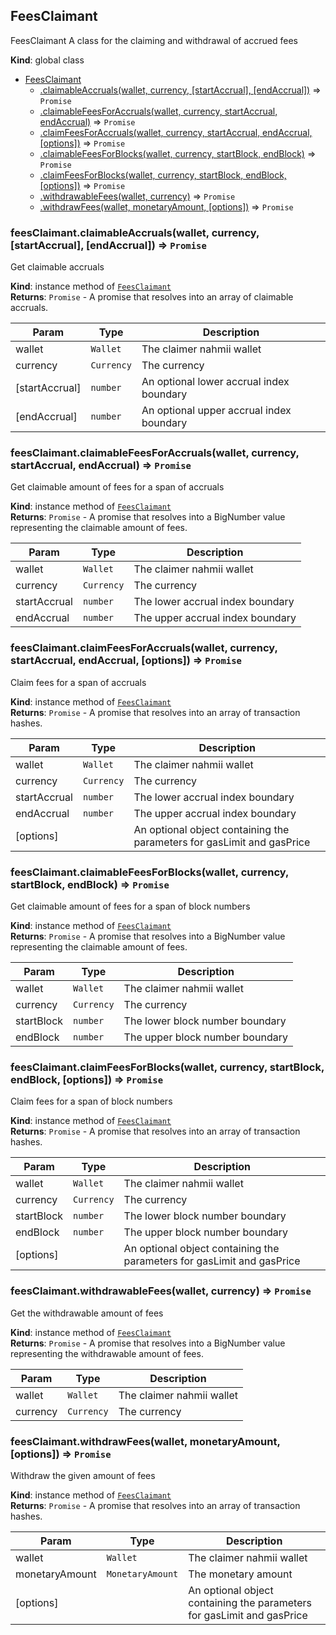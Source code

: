 <a name="module_nahmii-sdk"></a>

## FeesClaimant
FeesClaimant
A class for the claiming and withdrawal of accrued fees

**Kind**: global class  

* [FeesClaimant](#module_nahmii-sdk)
    * [.claimableAccruals(wallet, currency, [startAccrual], [endAccrual])](#module_nahmii-sdk+claimableAccruals) ⇒ <code>Promise</code>
    * [.claimableFeesForAccruals(wallet, currency, startAccrual, endAccrual)](#module_nahmii-sdk+claimableFeesForAccruals) ⇒ <code>Promise</code>
    * [.claimFeesForAccruals(wallet, currency, startAccrual, endAccrual, [options])](#module_nahmii-sdk+claimFeesForAccruals) ⇒ <code>Promise</code>
    * [.claimableFeesForBlocks(wallet, currency, startBlock, endBlock)](#module_nahmii-sdk+claimableFeesForBlocks) ⇒ <code>Promise</code>
    * [.claimFeesForBlocks(wallet, currency, startBlock, endBlock, [options])](#module_nahmii-sdk+claimFeesForBlocks) ⇒ <code>Promise</code>
    * [.withdrawableFees(wallet, currency)](#module_nahmii-sdk+withdrawableFees) ⇒ <code>Promise</code>
    * [.withdrawFees(wallet, monetaryAmount, [options])](#module_nahmii-sdk+withdrawFees) ⇒ <code>Promise</code>

<a name="module_nahmii-sdk+claimableAccruals"></a>

### feesClaimant.claimableAccruals(wallet, currency, [startAccrual], [endAccrual]) ⇒ <code>Promise</code>
Get claimable accruals

**Kind**: instance method of [<code>FeesClaimant</code>](#module_nahmii-sdk)  
**Returns**: <code>Promise</code> - A promise that resolves into an array of claimable accruals.  

| Param | Type | Description |
| --- | --- | --- |
| wallet | <code>Wallet</code> | The claimer nahmii wallet |
| currency | <code>Currency</code> | The currency |
| [startAccrual] | <code>number</code> | An optional lower accrual index boundary |
| [endAccrual] | <code>number</code> | An optional upper accrual index boundary |

<a name="module_nahmii-sdk+claimableFeesForAccruals"></a>

### feesClaimant.claimableFeesForAccruals(wallet, currency, startAccrual, endAccrual) ⇒ <code>Promise</code>
Get claimable amount of fees for a span of accruals

**Kind**: instance method of [<code>FeesClaimant</code>](#module_nahmii-sdk)  
**Returns**: <code>Promise</code> - A promise that resolves into a BigNumber value representing the claimable amount of fees.  

| Param | Type | Description |
| --- | --- | --- |
| wallet | <code>Wallet</code> | The claimer nahmii wallet |
| currency | <code>Currency</code> | The currency |
| startAccrual | <code>number</code> | The lower accrual index boundary |
| endAccrual | <code>number</code> | The upper accrual index boundary |

<a name="module_nahmii-sdk+claimFeesForAccruals"></a>

### feesClaimant.claimFeesForAccruals(wallet, currency, startAccrual, endAccrual, [options]) ⇒ <code>Promise</code>
Claim fees for a span of accruals

**Kind**: instance method of [<code>FeesClaimant</code>](#module_nahmii-sdk)  
**Returns**: <code>Promise</code> - A promise that resolves into an array of transaction hashes.  

| Param | Type | Description |
| --- | --- | --- |
| wallet | <code>Wallet</code> | The claimer nahmii wallet |
| currency | <code>Currency</code> | The currency |
| startAccrual | <code>number</code> | The lower accrual index boundary |
| endAccrual | <code>number</code> | The upper accrual index boundary |
| [options] |  | An optional object containing the parameters for gasLimit and gasPrice |

<a name="module_nahmii-sdk+claimableFeesForBlocks"></a>

### feesClaimant.claimableFeesForBlocks(wallet, currency, startBlock, endBlock) ⇒ <code>Promise</code>
Get claimable amount of fees for a span of block numbers

**Kind**: instance method of [<code>FeesClaimant</code>](#module_nahmii-sdk)  
**Returns**: <code>Promise</code> - A promise that resolves into a BigNumber value representing the claimable amount of fees.  

| Param | Type | Description |
| --- | --- | --- |
| wallet | <code>Wallet</code> | The claimer nahmii wallet |
| currency | <code>Currency</code> | The currency |
| startBlock | <code>number</code> | The lower block number boundary |
| endBlock | <code>number</code> | The upper block number boundary |

<a name="module_nahmii-sdk+claimFeesForBlocks"></a>

### feesClaimant.claimFeesForBlocks(wallet, currency, startBlock, endBlock, [options]) ⇒ <code>Promise</code>
Claim fees for a span of block numbers

**Kind**: instance method of [<code>FeesClaimant</code>](#module_nahmii-sdk)  
**Returns**: <code>Promise</code> - A promise that resolves into an array of transaction hashes.  

| Param | Type | Description |
| --- | --- | --- |
| wallet | <code>Wallet</code> | The claimer nahmii wallet |
| currency | <code>Currency</code> | The currency |
| startBlock | <code>number</code> | The lower block number boundary |
| endBlock | <code>number</code> | The upper block number boundary |
| [options] |  | An optional object containing the parameters for gasLimit and gasPrice |

<a name="module_nahmii-sdk+withdrawableFees"></a>

### feesClaimant.withdrawableFees(wallet, currency) ⇒ <code>Promise</code>
Get the withdrawable amount of fees

**Kind**: instance method of [<code>FeesClaimant</code>](#module_nahmii-sdk)  
**Returns**: <code>Promise</code> - A promise that resolves into a BigNumber value representing the withdrawable amount of fees.  

| Param | Type | Description |
| --- | --- | --- |
| wallet | <code>Wallet</code> | The claimer nahmii wallet |
| currency | <code>Currency</code> | The currency |

<a name="module_nahmii-sdk+withdrawFees"></a>

### feesClaimant.withdrawFees(wallet, monetaryAmount, [options]) ⇒ <code>Promise</code>
Withdraw the given amount of fees

**Kind**: instance method of [<code>FeesClaimant</code>](#module_nahmii-sdk)  
**Returns**: <code>Promise</code> - A promise that resolves into an array of transaction hashes.  

| Param | Type | Description |
| --- | --- | --- |
| wallet | <code>Wallet</code> | The claimer nahmii wallet |
| monetaryAmount | <code>MonetaryAmount</code> | The monetary amount |
| [options] |  | An optional object containing the parameters for gasLimit and gasPrice |

